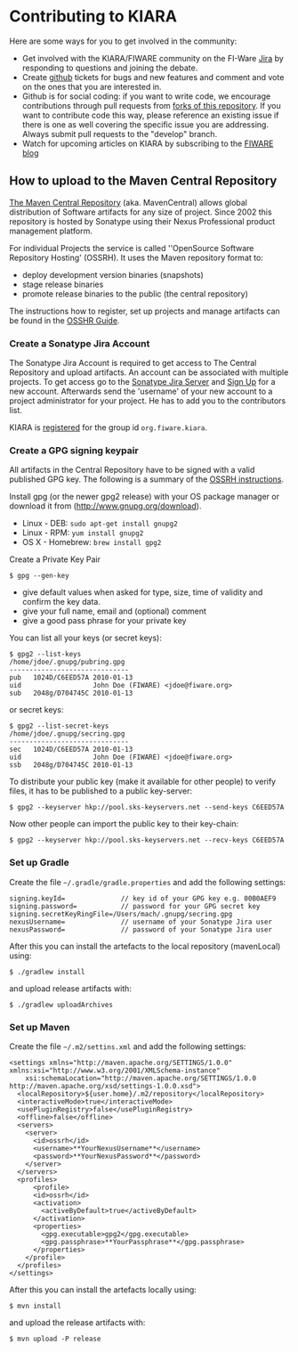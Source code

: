 <link href="https://raw.github.com/clownfart/Markdown-CSS/master/markdown.css" rel="stylesheet"></link>

# Contributing to KIARA

Here are some ways for you to get involved in the community:

* Get involved with the KIARA/FIWARE community on the FI-Ware [Jira](http://jira.fiware.org/issues/?jql=project%20%3D%20MIND%20AND%20resolution%20%3D%20Unresolved%20AND%20component%20%3D%20KIARA-J%20ORDER%20BY%20priority%20DESC) by responding to questions and joining the debate.
* Create [github](https://github.com/FIWARE-Middleware/KIARA/issues) tickets for bugs and new features and comment and vote on the ones that you are interested in.
* Github is for social coding: if you want to write code, we encourage contributions through pull requests from [forks of this repository](http://help.github.com/forking/).  If you
want to contribute code this way, please reference an existing issue
if there is one as well covering the specific issue you are addressing.  Always submit pull requests to the "develop" branch.
* Watch for upcoming articles on KIARA by subscribing to the [FIWARE blog](http://www.fi-ware.org/blog)


## How to upload to the Maven Central Repository
[The Maven Central Repository](http://search.maven.org) (aka. MavenCentral) allows global distribution of Software artifacts for any size of project. Since 2002 this repository is hosted by Sonatype using their Nexus Professional product management platform. 

For individual Projects the service is called ''OpenSource Software Repository Hosting' (OSSRH). It uses the Maven repository format to:

* deploy development version binaries (snapshots)
* stage release binaries
* promote release binaries to the public (the central repository)

The instructions how to register, set up projects and manage artifacts can be found in the [OSSHR Guide](http://central.sonatype.org/pages/ossrh-guide.html).

### Create a Sonatype Jira Account
The Sonatype Jira Account is required to get access to The Central Repository and upload artifacts.
An account can be associated with multiple projects.
To get access go to the [Sonatype Jira Server](https://issues.sonatype.org/) and [Sign Up](https://issues.sonatype.org/secure/Signup) for a new account. Afterwards send the 'username' of your new account to a project administrator for your project. He has to add you to the contributors list.

KIARA is [registered](https://issues.sonatype.org/browse/OSSRH-12836) for the group id `org.fiware.kiara`.

### Create a GPG signing keypair
All artifacts in the Central Repository have to be signed with a valid published GPG key. The following is a summary of the [OSSRH instructions](http://central.sonatype.org/pages/working-with-pgp-signatures.html). 

Install gpg (or the newer gpg2 release) with your OS package manager or download it from (http://www.gnupg.org/download).

* Linux - DEB: `sudo apt-get install gnupg2`
* Linux - RPM: `yum install gnupg2`
* OS X - Homebrew: `brew install gpg2`

Create a Private Key Pair
```    
$ gpg --gen-key
```

* give default values when asked for type, size, time of validity and confirm the key data.
* give your full name, email and (optional) comment
* give a good pass phrase for your private key

You can list all your keys (or secret keys):
```
$ gpg2 --list-keys
/home/jdoe/.gnupg/pubring.gpg
------------------------------
pub   1024D/C6EED57A 2010-01-13
uid                  John Doe (FIWARE) <jdoe@fiware.org>
sub   2048g/D704745C 2010-01-13
```
or secret keys:
```
$ gpg2 --list-secret-keys
/home/jdoe/.gnupg/secring.gpg
------------------------------
sec   1024D/C6EED57A 2010-01-13
uid                  John Doe (FIWARE) <jdoe@fiware.org>
ssb   2048g/D704745C 2010-01-13
```

To distribute your public key (make it available for other people) to verify files, it has to be published to a public key-server:

```
$ gpg2 --keyserver hkp://pool.sks-keyservers.net --send-keys C6EED57A
```
Now other people can import the public key to their key-chain:
```
$ gpg2 --keyserver hkp://pool.sks-keyservers.net --recv-keys C6EED57A
```

### Set up Gradle
Create the file `~/.gradle/gradle.properties` and add the following settings:
```
signing.keyId=              // key id of your GPG key e.g. 00B0AEF9
signing.password=           // password for your GPG secret key
signing.secretKeyRingFile=/Users/mach/.gnupg/secring.gpg
nexusUsername=              // username of your Sonatype Jira user
nexusPassword=              // password of your Sonatype Jira user
```
After this you can install the artefacts to the local repository (mavenLocal) using:
```
$ ./gradlew install
``` 
and upload release artifacts with:
```
$ ./gradlew uploadArchives
```
    
### Set up Maven

Create the file `~/.m2/settins.xml` and add the following settings:
```
<settings xmlns="http://maven.apache.org/SETTINGS/1.0.0" xmlns:xsi="http://www.w3.org/2001/XMLSchema-instance"
    xsi:schemaLocation="http://maven.apache.org/SETTINGS/1.0.0 http://maven.apache.org/xsd/settings-1.0.0.xsd">
  <localRepository>${user.home}/.m2/repository</localRepository>
  <interactiveMode>true</interactiveMode>
  <usePluginRegistry>false</usePluginRegistry>
  <offline>false</offline>
  <servers>
    <server>
      <id>ossrh</id>
      <username>**YourNexusUsername**</username>
      <password>**YourNexusPassword**</password>
    </server>
  </servers>
  <profiles>
      <profile>
      <id>ossrh</id>
      <activation>
        <activeByDefault>true</activeByDefault>
      </activation>
      <properties>
        <gpg.executable>gpg2</gpg.executable>
        <gpg.passphrase>**YourPassphrase**</gpg.passphrase>
      </properties>
    </profile>
  </profiles>
</settings>
```    
After this you can install the artefacts locally using:
```
$ mvn install
```    
and upload the release artifacts with:
```
$ mvn upload -P release
```
